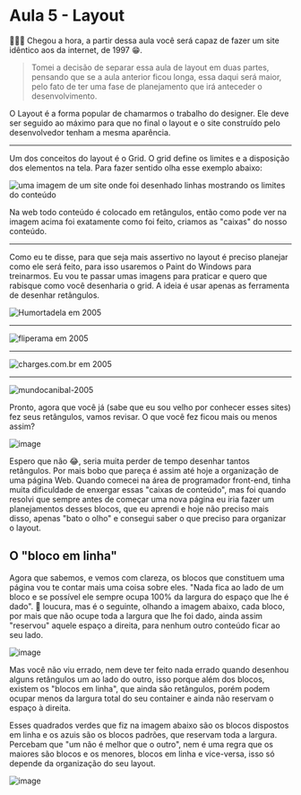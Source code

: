 # Aula 5 - Layout

🥁🥁🥁 Chegou a hora, a partir dessa aula você será capaz de fazer um site idêntico aos da internet, de 1997 😁.

> Tomei a decisão de separar essa aula de layout em duas partes, pensando que se a aula anterior ficou longa, essa daqui será maior, pelo fato de ter uma fase de planejamento que irá anteceder o desenvolvimento.

O Layout é a forma popular de chamarmos o trabalho do designer. Ele deve ser seguido ao máximo para que no final o layout e o site construído pelo desenvolvedor tenham a mesma aparência.

---

Um dos conceitos do layout é o Grid. O grid define os limites e a disposição dos elementos na tela. Para fazer sentido olha esse exemplo abaixo:

![uma imagem de um site onde foi desenhado linhas mostrando os limites do conteúdo](https://user-images.githubusercontent.com/27368585/103325051-b9b92d00-4a28-11eb-89f9-114a42d6e7e5.png)

Na web todo conteúdo é colocado em retângulos, então como pode ver na imagem acima foi exatamente como foi feito, criamos as "caixas" do nosso conteúdo.

---

Como eu te disse, para que seja mais assertivo no layout é preciso planejar como ele será feito, para isso usaremos o Paint do Windows para treinarmos. Eu vou te passar umas imagens para praticar e quero que rabisque como você desenharia o grid. A ideia é usar apenas as ferramenta de desenhar retângulos.

![Humortadela em 2005](https://user-images.githubusercontent.com/27368585/103325287-e0c42e80-4a29-11eb-904f-7f5da32c87d0.png)

---

![fliperama em 2005](https://user-images.githubusercontent.com/27368585/103325443-a6a75c80-4a2a-11eb-98d6-3ad414317fb5.png)

---

![charges.com.br em 2005](https://user-images.githubusercontent.com/27368585/103325648-63012280-4a2b-11eb-8c0e-beef0a74bdd2.png)

---

![mundocanibal-2005](https://user-images.githubusercontent.com/27368585/103347980-5dc9c500-4a77-11eb-886e-72d9b796538b.png)

Pronto, agora que você já (sabe que eu sou velho por conhecer esses sites) fez seus retângulos, vamos revisar. O que você fez ficou mais ou menos assim?

![image](https://user-images.githubusercontent.com/27368585/178623488-5452217f-6f50-49bb-8883-090d322fc465.png)

Espero que não 😂, seria muita perder de tempo desenhar tantos retângulos. Por mais bobo que pareça é assim até hoje a organização de uma página Web. Quando comecei na área de programador front-end, tinha muita dificuldade de enxergar essas "caixas de conteúdo", mas foi quando resolvi que sempre antes de começar uma nova página eu iria fazer um planejamentos desses blocos, que eu aprendi e hoje não preciso mais disso, apenas "bato o olho" e consegui saber o que preciso para organizar o layout.

## O "bloco em linha"

Agora que sabemos, e vemos com clareza, os blocos que constituem uma página vou te contar mais uma coisa sobre eles. "Nada fica ao lado de um bloco e se possível ele sempre ocupa 100% da largura do espaço que lhe é dado". 🤔 loucura, mas é o seguinte, olhando a imagem abaixo, cada bloco, por mais que não ocupe toda a largura que lhe foi dado, ainda assim "reservou" aquele espaço a direita, para nenhum outro conteúdo ficar ao seu lado.

![image](https://user-images.githubusercontent.com/27368585/178625114-67fb4dfd-7953-4ecd-8198-beb24fee0b29.png)

Mas você não viu errado, nem deve ter feito nada errado quando desenhou alguns retângulos um ao lado do outro, isso porque além dos blocos, existem os "blocos em linha", que ainda são retângulos, porém podem ocupar menos da largura total do seu container e ainda não reservam o espaço à direita.

Esses quadrados verdes que fiz na imagem abaixo são os blocos dispostos em linha e os azuis são os blocos padrões, que reservam toda a largura. Percebam que "um não é melhor que o outro", nem é uma regra que os maiores são blocos e os menores, blocos em linha e vice-versa, isso só depende da organização do seu layout.

![image](https://user-images.githubusercontent.com/27368585/178626461-5d279aac-a5e2-4ad7-9274-1bc93ae9dedf.png)
